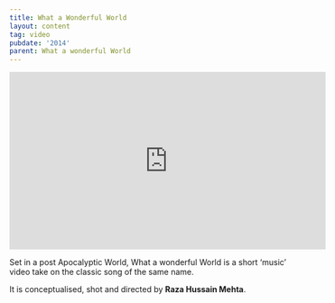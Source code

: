 ```yaml
---
title: What a Wonderful World
layout: content
tag: video
pubdate: '2014'
parent: What a wonderful World
---
```

<iframe width="560" height="315" src="https://www.youtube.com/embed/7ZL_0ZJ7n98" frameborder="0" allow="accelerometer; autoplay; encrypted-media; gyroscope; picture-in-picture" allowfullscreen></iframe>

Set in a post Apocalyptic World, What a wonderful World is a short ‘music’
video take on the classic song of the same name.

It is conceptualised, shot and directed by **Raza Hussain Mehta**.
